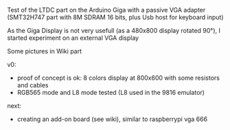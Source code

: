 Test of the LTDC part on the Arduino Giga with a passive VGA adapter
(SMT32H747 part with 8M SDRAM 16 bits, plus Usb host for keyboard input)

As the Giga Display is not very usefull (as a 480x800 display rotated 90°),
I started experiment on an external VGA display 

Some pictures in Wiki part

v0: 
- proof of concept is ok: 8 colors display at 800x600 with some resistors and cables
- RGB565 mode and L8 mode tested (L8 used in the 9816 emulator)

next:
- creating an add-on board (see wiki), similar to raspberrypi vga 666
